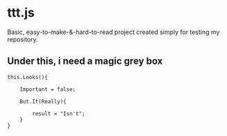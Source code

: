 # ttt.js

Basic, easy-to-make-&-hard-to-read project created simply for testing my repository.

## Under this, i need a magic grey box

```
this.Looks(){
    
    Important = false;

    But.It(Really){

        result = "Isn't";
    }
}
```